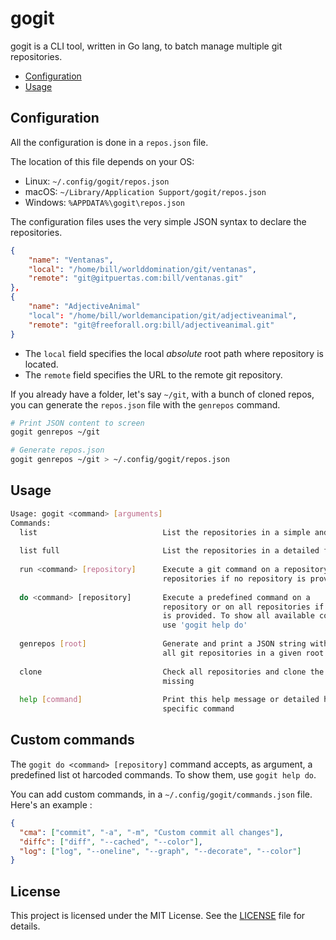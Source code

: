 # gogit

gogit is a CLI tool, written in Go lang, to batch manage multiple git repositories.

- [Configuration](#configuration)
- [Usage](#usage)

## Configuration

All the configuration is done in a `repos.json` file.

The location of this file depends on your OS:

- Linux: `~/.config/gogit/repos.json`
- macOS: `~/Library/Application Support/gogit/repos.json`
- Windows: `%APPDATA%\gogit\repos.json`

The configuration files uses the very simple JSON syntax to declare the repositories.

```json
{
    "name": "Ventanas",
    "local": "/home/bill/worlddomination/git/ventanas",
    "remote": "git@gitpuertas.com:bill/ventanas.git"
},
{
    "name": "AdjectiveAnimal"
    "local": "/home/bill/worldemancipation/git/adjectiveanimal",
    "remote": "git@freeforall.org:bill/adjectiveanimal.git"
}
```

- The `local` field specifies the local _absolute_ root path where repository is located.
- The `remote` field specifies the URL to the remote git repository.

If you already have a folder, let's say `~/git`, with a bunch of cloned repos, you can generate the `repos.json` file with the `genrepos` command.

``` sh
# Print JSON content to screen
gogit genrepos ~/git

# Generate repos.json
gogit genrepos ~/git > ~/.config/gogit/repos.json
```

## Usage

``` sh
Usage: gogit <command> [arguments]
Commands:
  list                            List the repositories in a simple and compact format
  
  list full                       List the repositories in a detailed format
  
  run <command> [repository]      Execute a git command on a repository or on all
                                  repositories if no repository is provided
  
  do <command> [repository]       Execute a predefined command on a
                                  repository or on all repositories if no repository
                                  is provided. To show all available commands, 
                                  use 'gogit help do'
  
  genrepos [root]                 Generate and print a JSON string with the details of
                                  all git repositories in a given root folder
  
  clone                           Check all repositories and clone the ones that are
                                  missing
  
  help [command]                  Print this help message or detailed help for a 
                                  specific command
```

## Custom commands

The `gogit do <command> [repository]` command accepts, as argument, a predefined list ot harcoded commands. To show them, use `gogit help do`.

You can add custom commands, in a `~/.config/gogit/commands.json` file. Here's an example :

``` json
{
  "cma": ["commit", "-a", "-m", "Custom commit all changes"],
  "diffc": ["diff", "--cached", "--color"],
  "log": ["log", "--oneline", "--graph", "--decorate", "--color"]
}
```

## License

This project is licensed under the MIT License. See the [LICENSE](LICENSE) file for details.
